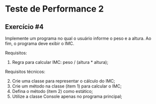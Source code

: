 # Teste de Performance 2
## Exercício #4

Implemente um programa no qual o usuário informe o peso e a altura. Ao fim, o programa deve exibir o IMC.

Requisitos:

1. Regra para calcular IMC: peso / (altura * altura);

Requisitos técnicos:

2. Crie uma classe para representar o cálculo do IMC;
3. Crie um método na classe (item 1) para calcular o IMC;
4. Defina o método (item 2) como estático;
5. Utilize a classe Console apenas no programa principal;